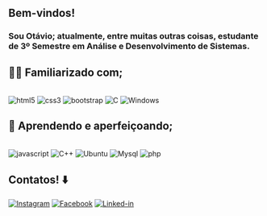 ## Bem-vindos!  
### Sou Otávio; atualmente, entre muitas outras coisas, estudante de 3º Semestre em Análise e Desenvolvimento de Sistemas. 







## 🧑‍💻 Familiarizado com;

<div style="display: inline_block"> <br>
<img alt="html5" src="https://img.shields.io/badge/HTML5-E34F26?style=for-the-badge&logo=html5&logoColor=white">
<img alt="css3" src="https://img.shields.io/badge/CSS-239120?&style=for-the-badge&logo=css3&logoColor=white">
<img alt="bootstrap" src="https://img.shields.io/badge/Bootstrap-563D7C?style=for-the-badge&logo=bootstrap&logoColor=white">
<img alt="C" src="https://img.shields.io/badge/C-00599C?style=for-the-badge&logo=c&logoColor=white">
<img alt="Windows" src="https://img.shields.io/badge/Windows-0078D6?style=for-the-badge&logo=windows&logoColor=white">
</div>

## 🌱 Aprendendo e aperfeiçoando;

<div style="display: inline_block"> <br>

<img alt="javascript" src="https://img.shields.io/badge/JavaScript-F7DF1E?style=for-the-badge&logo=javascript&logoColor=black">
<img alt="C++" src="https://img.shields.io/badge/C%2B%2B-00599C?style=for-the-badge&logo=c%2B%2B&logoColor=white">
<img alt="Ubuntu" src="https://img.shields.io/badge/Ubuntu-E95420?style=for-the-badge&logo=ubuntu&logoColor=white">
<img alt="Mysql" src="https://img.shields.io/badge/MySQL-00000F?style=for-the-badge&logo=mysql&logoColor=white">
<img alt="php" src="https://img.shields.io/badge/PHP-777BB4?style=for-the-badge&logo=php&logoColor=white">


## Contatos! ⬇️




[![Instagram](https://img.shields.io/badge/Instagram-E4405F?style=for-the-badge&logo=instagram&logoColor=white)](https://www.instagram.com/otaviotedesco/)
[![Facebook](https://img.shields.io/badge/Facebook-1877F2?style=for-the-badge&logo=facebook&logoColor=white)](https://www.facebook.com/otavio.rizzattitedesco/)
[![Linked-in](https://img.shields.io/badge/LinkedIn-0077B5?style=for-the-badge&logo=linkedin&logoColor=white)](https://www.linkedin.com/in/ot%C3%A1vio-rizzatti-tedesco-a18099142/)








